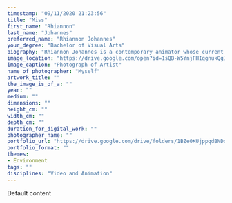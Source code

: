 ```yaml
---
timestamp: "09/11/2020 21:23:56"
title: "Miss"
first_name: "Rhiannon"
last_name: "Johannes"
preferred_name: "Rhiannon Johannes"
your_degree: "Bachelor of Visual Arts"
biography: "Rhiannon Johannes is a contemporary animator whose current work examines how uncanny imagery can evoke disquiet in audiences.  Emotional narratives are at the core of her work."
image_location: "https://drive.google.com/open?id=1sQB-W5YnjFHIqgnukQgJNAcQ19E2a7px"
image_caption: "Photograph of Artist"
name_of_photographer: "Myself"
artwork_title: ""
the_image_is_of_a: ""
year: ""
medium: ""
dimensions: ""
height_cm: ""
width_cm: ""
depth_cm: ""
duration_for_digital_work: ""
photographer_name: ""
portfolio_url: "https://drive.google.com/drive/folders/1BZe0KUjppqdBNDqHclZCVZeahOOOHmGh?usp=sharing"
portfolio_format: ""
themes:
- Environment
tags: ""
disciplines: "Video and Animation"
---
```


Default content